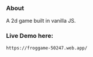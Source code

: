 
### About

A 2d game built in vanilla JS.

### Live Demo here:
```
https://froggame-50247.web.app/
```
